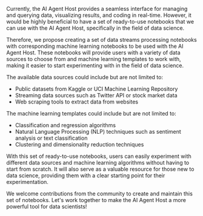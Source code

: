 Currently, the AI Agent Host  provides a seamless interface for managing and querying data, visualizing results, and coding in real-time. However, it would be highly beneficial to have a set of ready-to-use notebooks that we can use with the AI Agent Host, specifically in the field of data science.

Therefore, we propose creating a set of data streams processing notebooks with corresponding machine learning notebooks to be used with the AI Agent Host. These notebooks will provide users with a variety of data sources to choose from and machine learning templates to work with, making it easier to start experimenting with in the field of data science.

The available data sources could include but are not limited to:

- Public datasets from Kaggle or UCI Machine Learning Repository
- Streaming data sources such as Twitter API or stock market data
- Web scraping tools to extract data from websites

The machine learning templates could include but are not limited to:

- Classification and regression algorithms
- Natural Language Processing (NLP) techniques such as sentiment analysis or text classification
- Clustering and dimensionality reduction techniques


With this set of ready-to-use notebooks, users can easily experiment with different data sources and machine learning algorithms without having to start from scratch. It will also serve as a valuable resource for those new to data science, providing them with a clear starting point for their experimentation.

We welcome contributions from the community to create and maintain this set of notebooks. Let's work together to make the AI Agent Host a more powerful tool for data scientists!
